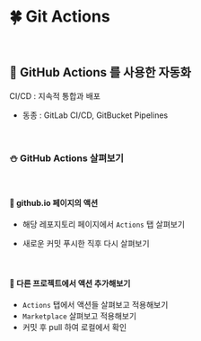 # 🍀 Git Actions

<br>

## 🧸 **GitHub Actions** 를 사용한 자동화

CI/CD : 지속적 통합과 배포

- 동종 : GitLab CI/CD, GitBucket Pipelines

<br>

### ⛄ GitHub Actions 살펴보기

<br>

#### 🌷 github.io 페이지의 액션

- 해당 레포지토리 페이지에서 `Actions` 탭 살펴보기

- 새로운 커밋 푸시한 직후 다시 살펴보기

<br>

#### 🌷 다른 프로젝트에서 액션 추가해보기

- `Actions` 탭에서 액션들 살펴보고 적용해보기
- `Marketplace` 살펴보고 적용해보기
- 커밋 후 pull 하여 로컬에서 확인
